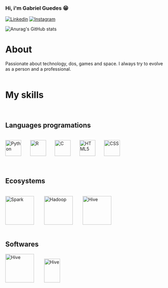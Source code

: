### Hi, i'm Gabriel Guedes 😁	

[![Linkedin](https://img.shields.io/badge/LinkedIn-0077B5?style=for-the-badge&logo=linkedin&logoColor=white)](https://www.linkedin.com/in/gabriel-guedes-7353b5163/)
[![Instagram](https://img.shields.io/badge/Instagram-E4405F?style=for-the-badge&logo=instagram&logoColor=white)](https://instagram.com)

![Anurag's GitHub stats](https://github-readme-stats.vercel.app/api?username=DevoGuedes&show_icons=true&theme=radical)

# About



Passionate about technology, dos, games and space.
I always try to evolve as a person and a professional.
</br></br>

# My skills
</br>

## Languages programations

<div style="display: inline_block"></br>
    <img alt="Python" src="https://cdn-icons-png.flaticon.com/512/1822/1822899.png" width="50" height="50">&nbsp&nbsp&nbsp&nbsp&nbsp&nbsp
    <img alt="R" src="https://cdn-icons-png.flaticon.com/512/2103/2103694.png" width="50" 
    height="50">&nbsp&nbsp&nbsp&nbsp&nbsp&nbsp
    <img alt="C" src="https://cdn.jsdelivr.net/gh/devicons/devicon/icons/c/c-original.svg" width="50" height="50">&nbsp&nbsp&nbsp&nbsp&nbsp&nbsp
    <img alt="HTML5" src="https://cdn.jsdelivr.net/gh/devicons/devicon/icons/html5/html5-original.svg" width="50" height="50">&nbsp&nbsp&nbsp&nbsp&nbsp&nbsp
    <img alt="CSS" src="https://cdn.jsdelivr.net/gh/devicons/devicon/icons/css3/css3-original.svg" width="50" height="50">&nbsp&nbsp&nbsp&nbsp&nbsp&nbsp
</div>
<br><br>

## Ecosystems

<div style="display: inline-block"></br>

<img alt="Spark" src="https://symbols.getvecta.com/stencil_74/35_apache-spark.b62b1c20ab.svg" width="90" height="90">
&nbsp&nbsp&nbsp&nbsp&nbsp&nbsp
<img alt="Hadoop" src="https://symbols.getvecta.com/stencil_83/2_hadoop.1a0350b0c4.svg" width="90" height="90" >
&nbsp&nbsp&nbsp&nbsp&nbsp&nbsp
<img alt="Hive" src="https://symbols.getvecta.com/stencil_74/11_apache-hive.004232f0cd.svg" width="90" height="90" >


</div>

<div style="display: inline=block"></br>

## Softwares

<img alt="Hive" src="https://symbols.getvecta.com/stencil_92/28_power-bi.4ef2aca9ea.svg" width="90" height="90" >
&nbsp&nbsp&nbsp&nbsp&nbsp&nbsp
<img alt="Hive" src="https://symbols.getvecta.com/stencil_4/56_google-data-studio.d9a0de3dd1.svg" width="50" height="75" >
&nbsp&nbsp&nbsp&nbsp&nbsp&nbsp

</div></br>
